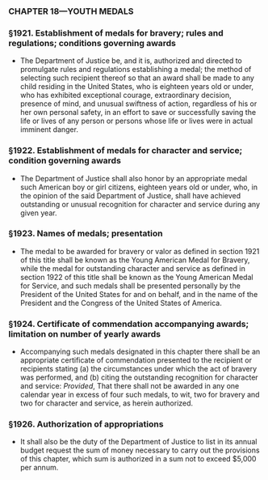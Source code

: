 ### **CHAPTER 18—YOUTH MEDALS**

### §1921. Establishment of medals for bravery; rules and regulations; conditions governing awards
* The Department of Justice be, and it is, authorized and directed to promulgate rules and regulations establishing a medal; the method of selecting such recipient thereof so that an award shall be made to any child residing in the United States, who is eighteen years old or under, who has exhibited exceptional courage, extraordinary decision, presence of mind, and unusual swiftness of action, regardless of his or her own personal safety, in an effort to save or successfully saving the life or lives of any person or persons whose life or lives were in actual imminent danger.

### §1922. Establishment of medals for character and service; condition governing awards
* The Department of Justice shall also honor by an appropriate medal such American boy or girl citizens, eighteen years old or under, who, in the opinion of the said Department of Justice, shall have achieved outstanding or unusual recognition for character and service during any given year.

### §1923. Names of medals; presentation
* The medal to be awarded for bravery or valor as defined in section 1921 of this title shall be known as the Young American Medal for Bravery, while the medal for outstanding character and service as defined in section 1922 of this title shall be known as the Young American Medal for Service, and such medals shall be presented personally by the President of the United States for and on behalf, and in the name of the President and the Congress of the United States of America.

### §1924. Certificate of commendation accompanying awards; limitation on number of yearly awards
* Accompanying such medals designated in this chapter there shall be an appropriate certificate of commendation presented to the recipient or recipients stating (a) the circumstances under which the act of bravery was performed, and (b) citing the outstanding recognition for character and service: _Provided_, That there shall not be awarded in any one calendar year in excess of four such medals, to wit, two for bravery and two for character and service, as herein authorized.

### §1926. Authorization of appropriations
* It shall also be the duty of the Department of Justice to list in its annual budget request the sum of money necessary to carry out the provisions of this chapter, which sum is authorized in a sum not to exceed $5,000 per annum.